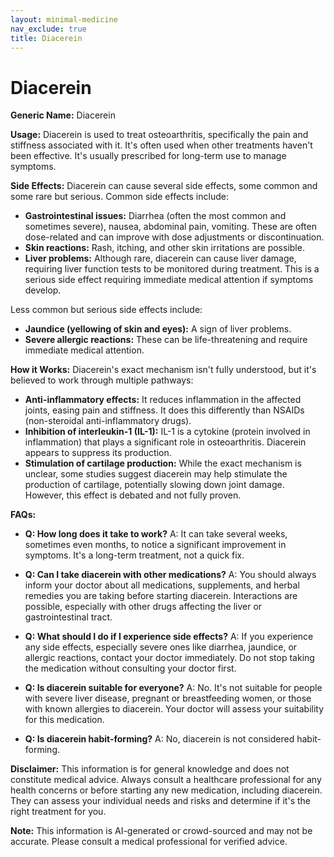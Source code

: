 ```yaml
---
layout: minimal-medicine
nav_exclude: true
title: Diacerein
---
```


# Diacerein

**Generic Name:** Diacerein

**Usage:** Diacerein is used to treat osteoarthritis, specifically the pain and stiffness associated with it.  It's often used when other treatments haven't been effective.  It's usually prescribed for long-term use to manage symptoms.

**Side Effects:** Diacerein can cause several side effects, some common and some rare but serious.  Common side effects include:

* **Gastrointestinal issues:** Diarrhea (often the most common and sometimes severe), nausea, abdominal pain, vomiting.  These are often dose-related and can improve with dose adjustments or discontinuation.
* **Skin reactions:**  Rash, itching, and other skin irritations are possible.
* **Liver problems:** Although rare, diacerein can cause liver damage, requiring liver function tests to be monitored during treatment.  This is a serious side effect requiring immediate medical attention if symptoms develop.

Less common but serious side effects include:

* **Jaundice (yellowing of skin and eyes):** A sign of liver problems.
* **Severe allergic reactions:**  These can be life-threatening and require immediate medical attention.


**How it Works:**  Diacerein's exact mechanism isn't fully understood, but it's believed to work through multiple pathways:

* **Anti-inflammatory effects:** It reduces inflammation in the affected joints, easing pain and stiffness.  It does this differently than NSAIDs (non-steroidal anti-inflammatory drugs).
* **Inhibition of interleukin-1 (IL-1):** IL-1 is a cytokine (protein involved in inflammation) that plays a significant role in osteoarthritis. Diacerein appears to suppress its production.
* **Stimulation of cartilage production:** While the exact mechanism is unclear, some studies suggest diacerein may help stimulate the production of cartilage, potentially slowing down joint damage.  However, this effect is debated and not fully proven.

**FAQs:**

* **Q: How long does it take to work?** A:  It can take several weeks, sometimes even months, to notice a significant improvement in symptoms.  It's a long-term treatment, not a quick fix.

* **Q: Can I take diacerein with other medications?** A:  You should always inform your doctor about all medications, supplements, and herbal remedies you are taking before starting diacerein.  Interactions are possible, especially with other drugs affecting the liver or gastrointestinal tract.

* **Q: What should I do if I experience side effects?** A:  If you experience any side effects, especially severe ones like diarrhea, jaundice, or allergic reactions, contact your doctor immediately.  Do not stop taking the medication without consulting your doctor first.

* **Q: Is diacerein suitable for everyone?** A: No.  It's not suitable for people with severe liver disease, pregnant or breastfeeding women, or those with known allergies to diacerein.  Your doctor will assess your suitability for this medication.

* **Q: Is diacerein habit-forming?** A: No, diacerein is not considered habit-forming.

**Disclaimer:** This information is for general knowledge and does not constitute medical advice. Always consult a healthcare professional for any health concerns or before starting any new medication, including diacerein.  They can assess your individual needs and risks and determine if it's the right treatment for you.


**Note:** This information is AI-generated or crowd-sourced and may not be accurate. Please consult a medical professional for verified advice.